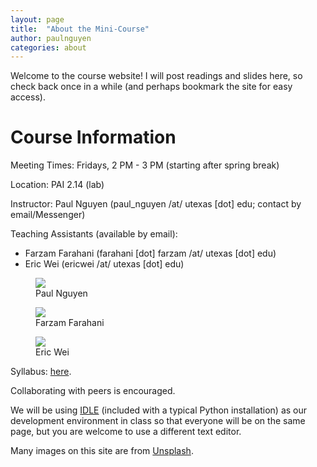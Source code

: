 ```yaml
---
layout: page
title:  "About the Mini-Course"
author: paulnguyen
categories: about
---
```


Welcome to the course website! I will post readings and slides here, so check back once in a while (and perhaps bookmark the site for easy access).

# Course Information
Meeting Times: Fridays, 2 PM - 3 PM (starting after spring break)

Location: PAI 2.14 (lab)

Instructor: Paul Nguyen (paul_nguyen /at/ utexas [dot] edu; contact by email/Messenger)

Teaching Assistants (available by email):

- Farzam Farahani (farahani [dot] farzam /at/ utexas [dot] edu)
- Eric Wei (ericwei /at/ utexas [dot] edu)

<div class="flex-gallery">
<div class="flex-gallery-item"><figure><img src="/Spring2016/images/paul.jpg"><figcaption><span class="figure-name">Paul Nguyen</span></figcaption></figure></div>
<div class="flex-gallery-item"><figure><img src="/Spring2016/images/farzam.jpg"><figcaption><span class="figure-name">Farzam Farahani</span></figcaption></figure></div>
<div class="flex-gallery-item"><figure><img src="/Spring2016/images/eric.jpg"><figcaption><span class="figure-name">Eric Wei</span></figcaption></figure></div>
</div>

Syllabus: [here][syllabus].

Collaborating with peers is encouraged.

We will be using [IDLE][idle] (included with a typical Python installation) as our development environment in class so that everyone will be on the same page, but you are welcome to use a different text editor.

Many images on this site are from [Unsplash][unsplash].

[syllabus]: /Spring2016/files/syllabus.pdf
[idle]: https://en.wikipedia.org/wiki/IDLE_(Python)/
[unsplash]: https://unsplash.com/
